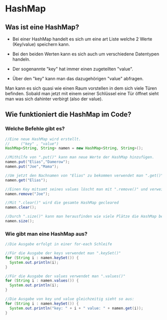 # HashMap

## Was ist eine HashMap?
- Bei einer HashMap handelt es sich um eine art Liste welche 2 Werte (Key/value) speichern kann.

- Bei den beiden Werten kann es sich auch um verschiedene Datentypen handeln.

- Der sogenannte "key" hat immer einen zugeteilten "value".

- Über den "key" kann man das dazugehörigen "value" abfragen.

Man kann es sich quasi wie einen Raum vorstellen in dem sich viele Türen befinden. Sobald man jetzt mit einem seiner Schlüssel eine Tür öffnet sieht man was sich dahinter verbirgt (also der value).

## Wie funktioniert die HashMap im Code?
### Welche Befehle gibt es?
````java
//Eine neue HashMap wird erstellt.
//     ("key" , "value")
HashMap<String, String> namen = new HashMap<String, String>();

//Mithilfe von ".put()" kann man neue Werte der HashMap hinzufügen.
namen.put("Elias","Damerow");
namen.put("Joe","Mama");

//Um jetzt den Nachnamen von "Elias" zu bekommen verwendet man ".get()" und verweißt auf den key
namen.get("Elias");

//Einen Key mitsamt seines values löscht man mit ".remove()" und verweißt auf den key
namen.remove("Joe");

//Mit ".clear()" wird die gesamte HashMap gecleared
namen.clear();

//Durch ".size()" kann man herausfinden wie viele Plätze die HashMap besitzt
namen.size();
````
### Wie gibt man eine HashMap aus?
````java
//Die Ausgabe erfolgt in einer for-each Schleife

//Für die Ausgabe der keys verwendet man ".keySet()"
for (String i : namen.keySet()) {
  System.out.println(i);
}

//Für die Ausgabe der values verwendet man ".values()"
for (String i : namen.values()) {
  System.out.println(i);
}

//Die Ausgabe von key und value gleichzeitig sieht so aus:
for (String i : namen.keySet()) {
  System.out.println("key: " + i + " value: " + namen.get(i));
}
````
